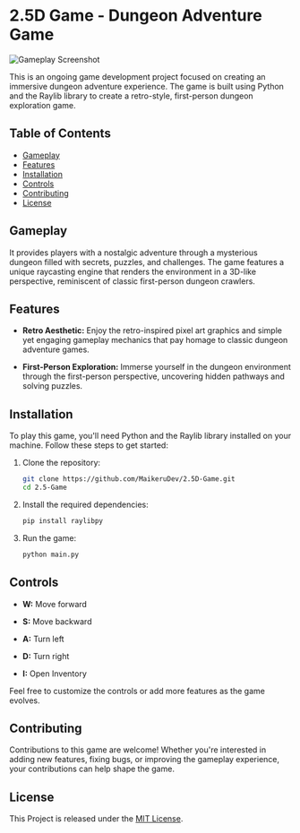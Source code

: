# 2.5D Game - Dungeon Adventure Game

![Gameplay Screenshot](https://gcdnb.pbrd.co/images/avrm6KAn2FVE.png?o=1)

This is an ongoing game development project focused on creating an immersive dungeon adventure experience. The game is built using Python and the Raylib library to create a retro-style, first-person dungeon exploration game.

## Table of Contents

- [Gameplay](#gameplay)
- [Features](#features)
- [Installation](#installation)
- [Controls](#controls)
- [Contributing](#contributing)
- [License](#license)

## Gameplay

It provides players with a nostalgic adventure through a mysterious dungeon filled with secrets, puzzles, and challenges. The game features a unique raycasting engine that renders the environment in a 3D-like perspective, reminiscent of classic first-person dungeon crawlers.

## Features

- **Retro Aesthetic:** Enjoy the retro-inspired pixel art graphics and simple yet engaging gameplay mechanics that pay homage to classic dungeon adventure games.

- **First-Person Exploration:** Immerse yourself in the dungeon environment through the first-person perspective, uncovering hidden pathways and solving puzzles.

## Installation

To play this game, you'll need Python and the Raylib library installed on your machine. Follow these steps to get started:

1. Clone the repository:

   ```sh
   git clone https://github.com/MaikeruDev/2.5D-Game.git
   cd 2.5-Game
   ```

2. Install the required dependencies:

   ```sh
   pip install raylibpy
   ```

3. Run the game:

   ```sh
   python main.py
   ```

## Controls

- **W:** Move forward
- **S:** Move backward
- **A:** Turn left
- **D:** Turn right

- **I:** Open Inventory

Feel free to customize the controls or add more features as the game evolves.

## Contributing

Contributions to this game are welcome! Whether you're interested in adding new features, fixing bugs, or improving the gameplay experience, your contributions can help shape the game.

## License

This Project is released under the [MIT License](LICENSE).
